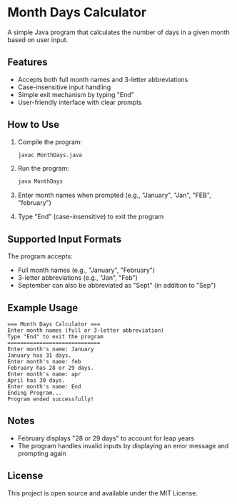 # Month Days Calculator

A simple Java program that calculates the number of days in a given month based on user input.

## Features

- Accepts both full month names and 3-letter abbreviations
- Case-insensitive input handling
- Simple exit mechanism by typing "End"
- User-friendly interface with clear prompts

## How to Use

1. Compile the program:
   ```bash
   javac MonthDays.java
   ```

2. Run the program:
   ```bash
   java MonthDays
   ```

3. Enter month names when prompted (e.g., "January", "Jan", "FEB", "february")
4. Type "End" (case-insensitive) to exit the program

## Supported Input Formats

The program accepts:
- Full month names (e.g., "January", "February")
- 3-letter abbreviations (e.g., "Jan", "Feb")
- September can also be abbreviated as "Sept" (in addition to "Sep")

## Example Usage

```
=== Month Days Calculator ===
Enter month names (full or 3-letter abbreviation)
Type "End" to exit the program
=============================
Enter month's name: January
January has 31 days.
Enter month's name: feb
February has 28 or 29 days.
Enter month's name: apr
April has 30 days.
Enter month's name: End
Ending Program...
Program ended successfully!
```

## Notes

- February displays "28 or 29 days" to account for leap years
- The program handles invalid inputs by displaying an error message and prompting again

## License

This project is open source and available under the MIT License.
